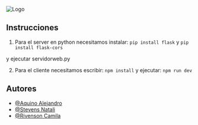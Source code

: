 ![Logo](./client/public/imagen/logo_dm.png)

## Instrucciones
1. Para el server en python necesitamos instalar: 
`pip install flask` y 
`pip install flask-cors`

y ejecutar servidorweb.py


2. Para el cliente necesitamos escribir: 
`npm install`
   y ejecutar:
`npm run dev`
## Autores

- [@Aquino Alejandro](https://www.github.com/aquinoalejandro)
- [@Stevens Natali](https://www.github.com/solchuuxx)
- [@Rivenson Camila](https://www.github.com/cami-js)




